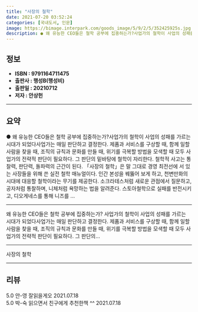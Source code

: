 ```yaml
---
title: "사장의 철학"
date: 2021-07-20 03:52:24
categories: [국내도서, 인문]
image: https://bimage.interpark.com/goods_image/5/9/2/5/352425925s.jpg
description: ● 왜 유능한 CEO들은 철학 공부에 집중하는가?사업가의 철학이 사업의 성패를 가르는 시대가 되었다사업가는 매일 판단하고 결정한다. 제품과 서비스를 구상할 때, 함께 일할 사람을 찾을 때, 조직의 규칙과 문화를 만들 때, 위기를 극복할 방법을 모색할 때 모두 사업가의 전략적 판단이 필
---
```


## **정보**

- **ISBN : 9791164711475**
- **출판사 : 행성B(행성비)**
- **출판일 : 20210712**
- **저자 : 안상헌**

------



## **요약**

●  왜 유능한 CEO들은 철학 공부에 집중하는가?사업가의 철학이 사업의 성패를 가르는 시대가 되었다사업가는 매일 판단하고 결정한다. 제품과 서비스를 구상할 때, 함께 일할 사람을 찾을 때, 조직의 규칙과 문화를 만들 때, 위기를 극복할 방법을 모색할 때 모두 사업가의 전략적 판단이 필요하다. 그 판단의 밑바탕에 철학이 자리한다. 철학적 사고는 통찰력, 판단력, 돌파력의 근간이 된다. 「사장의 철학」은 말 그대로 경영 최전선에 서 있는 사장들을 위해 쓴 실전 철학 매뉴얼이다. 인간 본성을 꿰뚫어 보게 하고, 천변만화의 시대에 대응할 철학이라는 무기를 제공한다. 소크라테스처럼 새로운 관점에서 질문하고, 공자처럼 통찰하며, 니체처럼 욕망하는 법을 알려준다. 스토아철학으로 실패를 반전시키고, 디오게네스를 통해 니즈를 ...

------

왜 유능한 CEO들은 철학 공부에 집중하는가?
사업가의 철학이 사업의 성패를 가르는 시대가 되었다사업가는 매일 판단하고 결정한다. 제품과 서비스를 구상할 때, 함께 일할 사람을 찾을 때, 조직의 규칙과 문화를 만들 때, 위기를 극복할 방법을 모색할 때 모두 사업가의 전략적 판단이 필요하다. 그 판단의... 

------


사장의 철학 

------


## **리뷰** 

5.0 안-영 잘읽을게오 2021.07.18 <br/>5.0 박-숙 읽으면서 친구에게 추천한책 ^^ 2021.07.18 <br/>